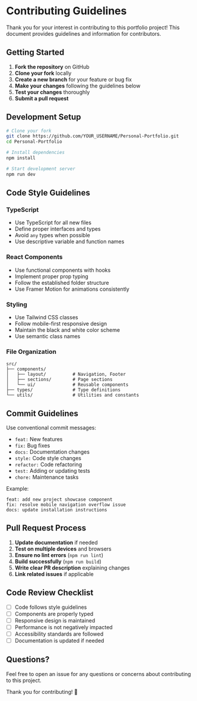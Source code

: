 # Contributing Guidelines

Thank you for your interest in contributing to this portfolio project! This document provides guidelines and information for contributors.

## Getting Started

1. **Fork the repository** on GitHub
2. **Clone your fork** locally
3. **Create a new branch** for your feature or bug fix
4. **Make your changes** following the guidelines below
5. **Test your changes** thoroughly
6. **Submit a pull request**

## Development Setup

```bash
# Clone your fork
git clone https://github.com/YOUR_USERNAME/Personal-Portfolio.git
cd Personal-Portfolio

# Install dependencies
npm install

# Start development server
npm run dev
```

## Code Style Guidelines

### TypeScript
- Use TypeScript for all new files
- Define proper interfaces and types
- Avoid `any` types when possible
- Use descriptive variable and function names

### React Components
- Use functional components with hooks
- Implement proper prop typing
- Follow the established folder structure
- Use Framer Motion for animations consistently

### Styling
- Use Tailwind CSS classes
- Follow mobile-first responsive design
- Maintain the black and white color scheme
- Use semantic class names

### File Organization
```
src/
├── components/
│   ├── layout/          # Navigation, Footer
│   ├── sections/        # Page sections
│   └── ui/              # Reusable components
├── types/               # Type definitions
└── utils/               # Utilities and constants
```

## Commit Guidelines

Use conventional commit messages:

- `feat:` New features
- `fix:` Bug fixes
- `docs:` Documentation changes
- `style:` Code style changes
- `refactor:` Code refactoring
- `test:` Adding or updating tests
- `chore:` Maintenance tasks

Example:
```
feat: add new project showcase component
fix: resolve mobile navigation overflow issue
docs: update installation instructions
```

## Pull Request Process

1. **Update documentation** if needed
2. **Test on multiple devices** and browsers
3. **Ensure no lint errors** (`npm run lint`)
4. **Build successfully** (`npm run build`)
5. **Write clear PR description** explaining changes
6. **Link related issues** if applicable

## Code Review Checklist

- [ ] Code follows style guidelines
- [ ] Components are properly typed
- [ ] Responsive design is maintained
- [ ] Performance is not negatively impacted
- [ ] Accessibility standards are followed
- [ ] Documentation is updated if needed

## Questions?

Feel free to open an issue for any questions or concerns about contributing to this project.

Thank you for contributing! 🚀 